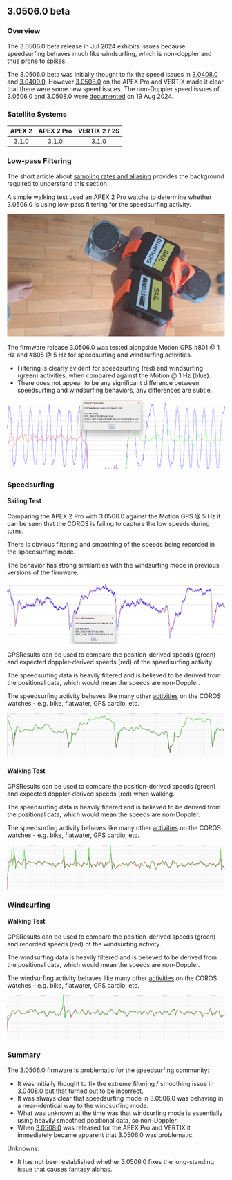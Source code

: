 ## 3.0506.0 beta

### Overview

The 3.0506.0 beta release in Jul 2024 exhibits issues because speedsurfing behaves much like windsurfing, which is non-doppler and thus prone to spikes.

The 3.0506.0 beta was initially thought to fix the speed issues in [3.0408.0](../3.0408.0/README.md) and [3.0409.0](../3.0409.0/README.md). However [3.0508.0](../3.0508.0/README.md) on the APEX Pro and VERTIX made it clear that there were some new speed issues. The non-Doppler speed issues of 3.0506.0 and 3.0508.0 were [documented](../../doppler/README.md) on 19 Aug 2024.





### Satellite Systems

| APEX 2 | APEX 2 Pro | VERTIX 2 / 2S |
| :----: | :--------: | :-----------: |
| 3.1.0  |   3.1.0    |     3.1.0     |



### Low-pass Filtering

The short article about [sampling rates and aliasing](../../../../general/aliasing/README.md) provides the background required to understand this section.

A simple walking test used an APEX 2 Pro watche to determine whether 3.0506.0 is using low-pass filtering for the speedsurfing activity.

![walking](img/devices.jpg)

The firmware release 3.0506.0 was tested alongside Motion GPS #801 @ 1 Hz and #805 @ 5 Hz for speedsurfing and windsurfing activities.

- Filtering is clearly evident for speedsurfing (red) and windsurfing (green) activities, when compared against the Motion @ 1 Hz (blue).
- There does not appear to be any significant difference between speedsurfing and windsurfing behaviors, any differences are subtle.

![walk](img/walk.png)



### Speedsurfing

#### Sailing Test

Comparing the APEX 2 Pro with 3.0506.0 against the Motion GPS @ 5 Hz it can be seen that the COROS is failing to capture the low speeds during turns.

There is obvious filtering and smoothing of the speeds being recorded in the speedsurfing mode.

The behavior has strong similarities with the windsurfing mode in previous versions of the firmware.![sailing-speedsurfing](img/sailing-speedsurfing.png)

GPSResults can be used to compare the position-derived speeds (green) and expected doppler-derived speeds (red) of the speedsurfing activity.

The speedsurfing data is heavily filtered and is believed to be derived from the positional data, which would mean the speeds are non-Doppler.

The speedsurfing activity behaves like many other [activities](../../activities/README.md) on the COROS watches - e.g. bike, flatwater, GPS cardio, etc.

![sailing-speedsurfing-gpsresults](img/sailing-speedsurfing-gpsresults.png)



#### Walking Test

GPSResults can be used to compare the position-derived speeds (green) and expected doppler-derived speeds (red) when walking.

The speedsurfing data is heavily filtered and is believed to be derived from the positional data, which would mean the speeds are non-Doppler.

The speedsurfing activity behaves like many other [activities](../../activities/README.md) on the COROS watches - e.g. bike, flatwater, GPS cardio, etc.

![walk-speedsurfing](img/walk-speedsurfing.png)



### Windsurfing

#### Walking Test

GPSResults can be used to compare the position-derived speeds (green) and recorded speeds (red) of the windsurfing activity.

The windsurfing data is heavily filtered and is believed to be derived from the positional data, which would mean the speeds are non-Doppler.

The windsurfing activity behaves like many other [activities](../../activities/README.md) on the COROS watches - e.g. bike, flatwater, GPS cardio, etc.

![walk-windsurfing](img/walk-windsurfing.png)



### Summary

The 3.0506.0 firmware is problematic for the speedsurfing community:

- It was initially thought to fix the extreme filtering / smoothing issue in [3.0408.0](../3.0408.0/README.md) but that turned out to be incorrect.
- It was always clear that speedsurfing mode in 3.0506.0 was behaving in a near-identical way to the windsurfing mode.
- What was unknown at the time was that windsurfing mode is essentially using heavily smoothed positional data, so non-Doppler.
- When [3.0508.0](../3.0508.0/README.md) was released for the APEX Pro and VERTIX it immediately became apparent that 3.0506.0 was problematic.

Unknowns:

- It has not been established whether 3.0506.0 fixes the long-standing issue that causes [fantasy alphas](../../alpha/README.md).

